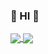 ### 👋 HI 👋

<a href="https://github.com/ticketpaper">
  <img align="center" src="https://github-readme-stats.vercel.app/api?username=ticketpaper&locale=kr&show_icons=true&include_all_commits=true&theme=swift"/>
</a> 
<a href="https://github.com/ticketpaper">
  <img align="center" src="https://github-readme-stats.vercel.app/api/top-langs/?username=ticketpaper&layout=compact&show_icons=true&show_owner=true&theme=swift" />
</a>

<!--
**ticketpaper/ticketpaper** is a ✨ _special_ ✨ repository because its `README.md` (this file) appears on your GitHub profile.

Here are some ideas to get you started:

- 🔭 I’m currently working on ...
- 🌱 I’m currently learning ...
- 👯 I’m looking to collaborate on ...
- 🤔 I’m looking for help with ...
- 💬 Ask me about ...
- 📫 How to reach me: ...
- 😄 Pronouns: ...
- ⚡ Fun fact: ...
-->
